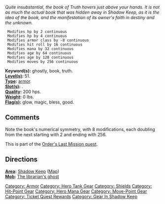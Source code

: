 *Quite insubstantial, the book of Truth hovers just above your hands. It
is not as much the actual book that was hidden away in Shadow Keep, as
it is the idea of the book, and the manifestation of its owner's faith
in destiny and the unknown.*

` Modifies hp by 2 continuous`  
` Modifies hp by 4 continuous`  
` Modifies armor class by -8 continuous`  
` Modifies hit roll by 16 continuous`  
` Modifies mana by 32 continuous`  
` Modifies age by 64 continuous`  
` Modifies age by 128 continuous`  
` Modifies moves by 256 continuous`

**Keyword(s):** ghostly, book, truth.  
**[Level(s)](Object_Level "wikilink"):** 51.  
**[Type](:Category:_Object_Types "wikilink"):**
[armor](:Category:Armor "wikilink").  
**[Slot(s)](Object_Slots "wikilink"):** <held in offhand>.  
**[Quality](Object_Quality "wikilink"):** 200 hps.  
**[Weight](Object_Weight "wikilink"):** 0 lbs.  
**[Flag(s)](:Category:_Object_Flags "wikilink"):** glow, magic, bless,
good.  

## Comments

Note the book's numerical symmetry, with 8 modifications, each doubling
from the next starting with 2 and ending with 256.

This is part of the [Order's Last Mission
quest](Order's_Last_Mission_Quest "wikilink").

## Directions

**[Area](:Category:Areas "wikilink"):** [Shadow
Keep](:Category:Shadow_Keep "wikilink")
([Map](Shadow_Keep_Map "wikilink"))  
**[Mob](:Category:Mobs "wikilink"):** [The librarian's
ghost](Librarian's_Ghost "wikilink")

[Category: Armor](Category:_Armor "wikilink") [Category: Hero Tank
Gear](Category:_Hero_Tank_Gear "wikilink") [Category:
Shields](Category:_Shields "wikilink") [Category: Hit-Point
Gear](Category:_Hit-Point_Gear "wikilink") [Category: Hero Mana
Gear](Category:_Hero_Mana_Gear "wikilink") [Category: Move-Point
Gear](Category:_Move-Point_Gear "wikilink") [Category: Ticket Quest
Rewards](Category:_Ticket_Quest_Rewards "wikilink") [Category: Gear In
Shadow Keep](Category:_Gear_In_Shadow_Keep "wikilink")

